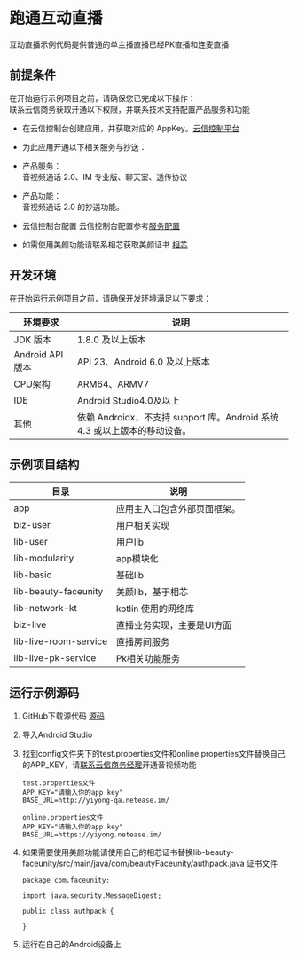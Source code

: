# 跑通互动直播
互动直播示例代码提供普通的单主播直播已经PK直播和连麦直播

## 前提条件
在开始运行示例项目之前，请确保您已完成以下操作：  
联系云信商务获取开通以下权限，并联系技术支持配置产品服务和功能
* 在云信控制台创建应用，并获取对应的 AppKey。[云信控制平台](../../云信控制平台/应用创建和服务开通.md)
* 为此应用开通以下相关服务与抄送：
* 产品服务：  
音视频通话 2.0、IM 专业版、聊天室、透传协议
* 产品功能：   
音视频通话 2.0 的抄送功能。
* 云信控制台配置
云信控制台配置参考[服务配置](服务配置.md)

* 如需使用美颜功能请联系相芯获取美颜证书 [相芯](https://www.faceunity.com/)

## 开发环境 
在开始运行示例项目之前，请确保开发环境满足以下要求：

| 环境要求         | 说明                                                         |
| ---------------- | ------------------------------------------------------------ |
| JDK 版本         | 1.8.0 及以上版本                                             |
| Android API 版本 | API 23、Android 6.0 及以上版本                               |
| CPU架构          | ARM64、ARMV7                                                 |
| IDE              | Android Studio4.0及以上                                               |
| 其他             | 依赖 Androidx，不支持 support 库。Android 系统 4.3 或以上版本的移动设备。 |

## 示例项目结构
|  目录   | 说明  |
|  ----  | ----  |
| app  | 应用主入口包含外部页面框架。 |
| biz-user | 用户相关实现 |
| lib-user  | 用户lib |
| lib-modularity  | app模块化 |
| lib-basic  | 基础lib |
| lib-beauty-faceunity  | 美颜lib，基于相芯 |
| lib-network-kt | kotlin 使用的网络库 |
| biz-live | 直播业务实现，主要是UI方面 |
| lib-live-room-service | 直播房间服务 |
| lib-live-pk-service | Pk相关功能服务 |

## 运行示例源码
1. GitHub下载源代码 [源码](https://github.com/netease-kit/OnlinePK/tree/dev_2.0.0/OnlinePK-Android)

2. 导入Android Studio

3. 找到config文件夹下的test.properties文件和online.properties文件替换自己的APP_KEY，请[联系云信商务经理](https://yunxin.163.com/bizQQWPA.html)开通音视频功能
   
    ```
    test.properties文件
    APP_KEY="请输入你的app key"
    BASE_URL=http://yiyong-qa.netease.im/
   
    online.properties文件
    APP_KEY="请输入你的app key"
    BASE_URL=https://yiyong.netease.im/
   
    ```

4. 如果需要使用美颜功能请使用自己的相芯证书替换lib-beauty-faceunity/src/main/java/com/beautyFaceunity/authpack.java 证书文件
    ```
    package com.faceunity;
    
    import java.security.MessageDigest;
    
    public class authpack {
    
    }
    ```

5. 运行在自己的Android设备上
